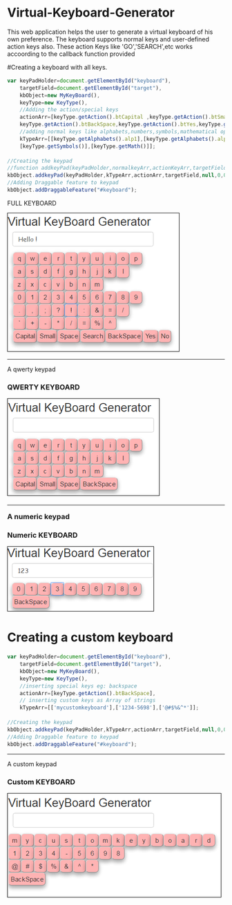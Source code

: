 # Virtual-Keyboard-Generator
This web application helps the user to generate a virtual keyboard of his own preference.
The keyboard supports normal keys and user-defined action keys also. These action Keys like 'GO','SEARCH',etc works accoording to the callback function provided

#Creating a keyboard with all keys.
``` javascript
var keyPadHolder=document.getElementById("keyboard"),
	targetField=document.getElementById("target"),
	kbObject=new MyKeyBoard(),
	keyType=new KeyType(),
	//Adding the action/special keys
	actionArr=[keyType.getAction().btCapital ,keyType.getAction().btSmall ,keyType.getAction().btSpace,keyType.getAction().btSearch,
	keyType.getAction().btBackSpace,keyType.getAction().btYes,keyType.getAction().btNo],
	//adding normal keys like alphabets,numbers,symbols,mathematical operators
	kTypeArr=[[keyType.getAlphabets().alp1],[keyType.getAlphabets().alp2],[keyType.getAlphabets().alp3],[keyType.getNumerics()],
	[keyType.getSymbols()],[keyType.getMath()]];

//Creating the keypad
//function addkeyPad(keyPadHolder,normalkeyArr,actionKeyArr,targetField or textfield, callbackfor action Key,maximum Chars,gap)
kbObject.addkeyPad(keyPadHolder,kTypeArr,actionArr,targetField,null,0,0);// callback is made null by default
//Adding Draggable feature to keypad
kbObject.addDraggableFeature("#keyboard");
```
<p> FULL KEYBOARD </p>
<p> <img src="VirtualKeyboard/screenshot/fullkeyboard.PNG"></img></p>

<hr>A qwerty keypad<h3>
<p> QWERTY KEYBOARD </p>
<p> <img src="VirtualKeyboard/screenshot/qwerty.PNG"></img></p>

<hr>A numeric keypad<h3>
<p> Numeric KEYBOARD </p>
<p> <img src="VirtualKeyboard/screenshot/numeric.PNG"></img></p>

# Creating a custom keyboard
``` javascript
var keyPadHolder=document.getElementById("keyboard"),
	targetField=document.getElementById("target"),
	kbObject=new MyKeyBoard(),
	keyType=new KeyType(),
	//inserting special keys eg: backspace
	actionArr=[keyType.getAction().btBackSpace],
	// inserting custom keys as Array of strings
	kTypeArr=[['mycustomkeyboard'],['1234-5698'],['@#$%&^*']];

//Creating the keypad
kbObject.addkeyPad(keyPadHolder,kTypeArr,actionArr,targetField,null,0,0);
//Adding Draggable feature to keypad
kbObject.addDraggableFeature("#keyboard");


```
<hr>A custom keypad<h3>
<p> Custom KEYBOARD </p>
<p> <img src="VirtualKeyboard/screenshot/custom.PNG"></img></p>


